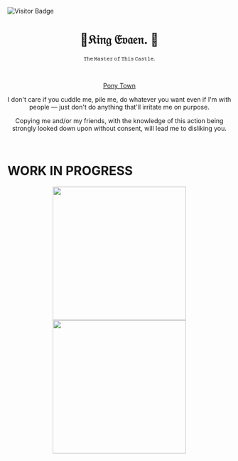 ![Visitor Badge](https://visitor-badge.glitch.me/badge?page_id=ThatFlashStrike.ThatFlashStrike)
<div align="center">

# 👑𝔎𝔦𝔫𝔤 𝔈𝔳𝔞𝔢𝔫. 👑
<font size="1"><b> 𝚃𝚑𝚎 𝙼𝚊𝚜𝚝𝚎𝚛 𝚘𝚏 𝚃𝚑𝚒𝚜 𝙲𝚊𝚜𝚝𝚕𝚎.</b></font>

<br>

<ins>Pony Town</ins>

</div>

<div align="center">
  <p>I don't care if you cuddle me, pile me, do whatever you want even if I'm with people — just don't do anything that'll irritate me on purpose.</p>
  <p>Copying me and/or my friends, with the knowledge of this action being strongly looked down upon without consent, will lead me to disliking you.</p>
</div>

<br>
<h1> WORK IN PROGRESS </h1>

<p align="center">
  <img src="https://lorcanaplayer.com/wp-content/uploads/2025/08/Beast-Gracious-Prince-Enchanted-Lorcana-Player.jpg" width="300" />
  <img src="https://cdn.dreamborn.ink/images/en/cards/007-136" width="300" />
</p>
